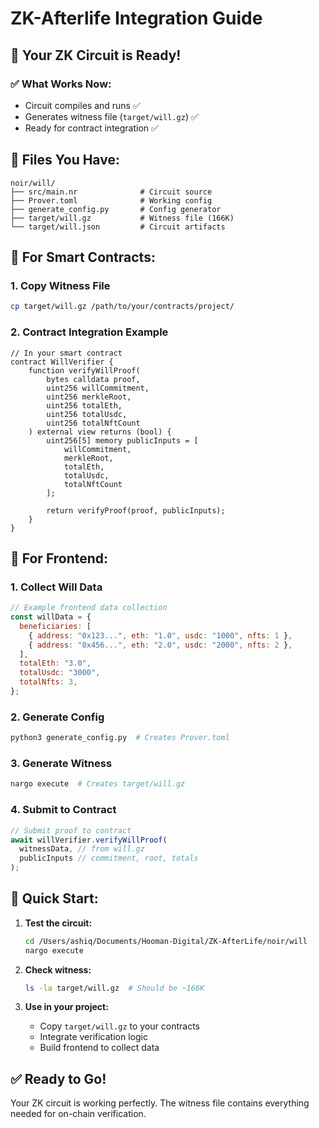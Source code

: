 # ZK-Afterlife Integration Guide

## 🚀 Your ZK Circuit is Ready!

### ✅ What Works Now:

- Circuit compiles and runs ✅
- Generates witness file (`target/will.gz`) ✅
- Ready for contract integration ✅

## 📁 Files You Have:

```
noir/will/
├── src/main.nr              # Circuit source
├── Prover.toml              # Working config
├── generate_config.py       # Config generator
├── target/will.gz           # Witness file (166K)
└── target/will.json         # Circuit artifacts
```

## 🔧 For Smart Contracts:

### 1. Copy Witness File

```bash
cp target/will.gz /path/to/your/contracts/project/
```

### 2. Contract Integration Example

```solidity
// In your smart contract
contract WillVerifier {
    function verifyWillProof(
        bytes calldata proof,
        uint256 willCommitment,
        uint256 merkleRoot,
        uint256 totalEth,
        uint256 totalUsdc,
        uint256 totalNftCount
    ) external view returns (bool) {
        uint256[5] memory publicInputs = [
            willCommitment,
            merkleRoot,
            totalEth,
            totalUsdc,
            totalNftCount
        ];

        return verifyProof(proof, publicInputs);
    }
}
```

## 🎨 For Frontend:

### 1. Collect Will Data

```javascript
// Example frontend data collection
const willData = {
  beneficiaries: [
    { address: "0x123...", eth: "1.0", usdc: "1000", nfts: 1 },
    { address: "0x456...", eth: "2.0", usdc: "2000", nfts: 2 },
  ],
  totalEth: "3.0",
  totalUsdc: "3000",
  totalNfts: 3,
};
```

### 2. Generate Config

```bash
python3 generate_config.py  # Creates Prover.toml
```

### 3. Generate Witness

```bash
nargo execute  # Creates target/will.gz
```

### 4. Submit to Contract

```javascript
// Submit proof to contract
await willVerifier.verifyWillProof(
  witnessData, // from will.gz
  publicInputs // commitment, root, totals
);
```

## 🚀 Quick Start:

1. **Test the circuit:**

   ```bash
   cd /Users/ashiq/Documents/Hooman-Digital/ZK-AfterLife/noir/will
   nargo execute
   ```

2. **Check witness:**

   ```bash
   ls -la target/will.gz  # Should be ~166K
   ```

3. **Use in your project:**
   - Copy `target/will.gz` to your contracts
   - Integrate verification logic
   - Build frontend to collect data

## ✅ Ready to Go!

Your ZK circuit is working perfectly. The witness file contains everything needed for on-chain verification.